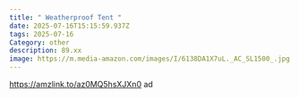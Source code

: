 ```yaml
---
title: " Weatherproof Tent "
date: 2025-07-16T15:15:59.937Z
tags: 2025-07-16
Category: other
description: 89.xx
image: https://m.media-amazon.com/images/I/6138DA1X7uL._AC_SL1500_.jpg
---
```

https://amzlink.to/az0MQ5hsXJXn0 ad